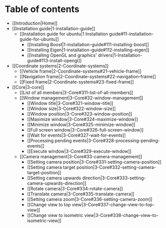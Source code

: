 # Table of contents
* [[Introduction|Home]]
* [[Installation guide|1-installation-guide]]
  * [[Installation guide for ubuntu|1 Installation guide#11-installation-guide-for-ubuntu]]
    * [[Installing Boost|1-installation-guide#111-installing-boost]]
    * [[Installing Eigen|1-installation-guide#112-installing-eigen]]
    * [[Installing OpenGL and graphics' drivers|1-Installation-guide#113-install-opengl]]
* [[Coordinate systems|2-Coordinate-systems]]
  * [[Vehicle frame|2-Coordinate-systems#21-vehicle-frame]]
  * [[Navigation frame|2-Coordinate-systems#22-navigation-frame]]
  * [[Fixed frame|2-Coordinate-systems#23-fixed-frame]]
* [[Core|3-core]]
  * [[List of all members|3-Core#311-list-of-all-members]]
  * [[Window management|3-Core#32-window-management]]
    * [[Window title|3-Core#321-window-title]]
    * [[Window size|3-Core#322-window-size]]
    * [[Window position|3-Core#323-window-position]]
    * [[Maximize window|3-Core#324-maximize-window]]
    * [[Minimize window|3-Core#325-minimize-window]]
    * [[Full screen window|3-Core#326-full-screen-window]]
    * [[Wait for events|3-Core#327-wait-for-events]]
    * [[Processing pending events|3-Core#328-processing-pending-events]]
    * [[Execute window|3-Core#329-execute-window]]
  * [[Camera management|3-Core#33-camera-management]]
    * [[Setting camera position|3-Core#331-setting-camera-position]]
    * [[Setting camera target position|3-Core#332-setting-camera-target-position]]
    * [[Setting camera upwards direction|3-Core#333-setting-camera-upwards-direction]]
    * [[Rotate camera|3-Core#334-rotate-camera]]
    * [[Translate camera|3-Core#335-translate-camera]]
    * [[Setting camera zoom|3-Core#336-setting-camera-zoom]]
    * [[Change view to top view|3-Core#337-change-view-to-top-view]]
    * [[Change view to isometric view|3-Core#338-change-view-to-isometric-view]]
